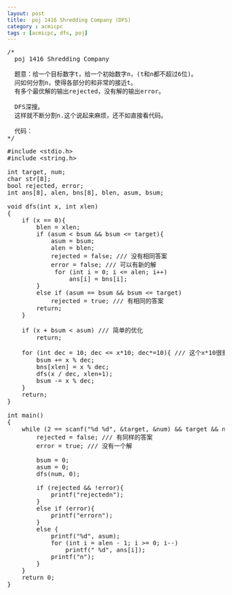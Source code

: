 ```yaml
---
layout: post
title:  poj 1416 Shredding Company (DFS)
category : acmicpc
tags : [acmicpc, dfs, poj]
---
```


<pre>/*    
  poj 1416 Shredding Company    
    
  题意：给一个目标数字t，给一个初始数字n，(t和n都不超过6位)。    
  问如何分割n，使得各部分的和非常的接近t。    
  有多个最优解的输出rejected，没有解的输出error。    
    
  DFS深搜。    
  这样就不断分割n.这个说起来麻烦，还不如直接看代码。    
    
  代码：    
*/</pre>    
<!--more-->    
<pre>#include &lt;stdio.h&gt;    
#include &lt;string.h&gt;    
    
int target, num;    
char str[8];    
bool rejected, error;    
int ans[8], alen, bns[8], blen, asum, bsum;    
    
void dfs(int x, int xlen)    
{    
    if (x == 0){    
        blen = xlen;    
        if (asum &lt; bsum &amp;&amp; bsum &lt;= target){    
            asum = bsum;    
            alen = blen;    
            rejected = false; /// 没有相同答案    
            error = false; /// 可以有新的解    
             for (int i = 0; i &lt;= alen; i++)    
                 ans[i] = bns[i];    
        }    
        else if (asum == bsum &amp;&amp; bsum &lt;= target)    
            rejected = true; /// 有相同的答案    
        return;    
    }    
    
    if (x + bsum &lt; asum) /// 简单的优化    
        return;    
    
    for (int dec = 10; dec &lt;= x*10; dec*=10){ /// 这个x*10很重要啊    
        bsum += x % dec;    
        bns[xlen] = x % dec;    
        dfs(x / dec, xlen+1);    
        bsum -= x % dec;    
    }    
    return;    
}    
    
int main()    
{    
    while (2 == scanf("%d %d", &amp;target, &amp;num) &amp;&amp; target &amp;&amp; num){    
        rejected = false; /// 有同样的答案    
        error = true; /// 没有一个解    
    
        bsum = 0;    
        asum = 0;    
        dfs(num, 0);    
    
        if (rejected &amp;&amp; !error){    
            printf("rejectedn");    
        }    
        else if (error){    
            printf("errorn");    
        }    
        else {    
            printf("%d", asum);    
            for (int i = alen - 1; i &gt;= 0; i--)    
                printf(" %d", ans[i]);    
            printf("n");    
        }    
    }    
    return 0;    
}</pre>